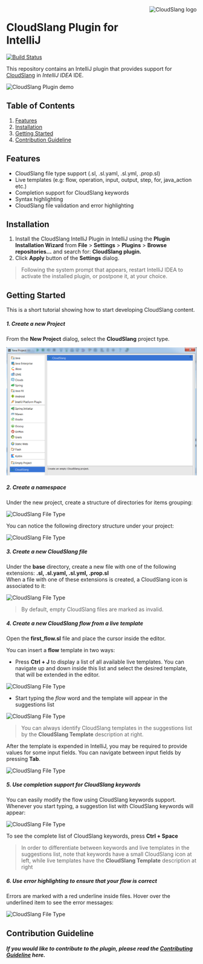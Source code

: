 <a href="http://cloudslang.io/">
    <img src="https://camo.githubusercontent.com/ece898cfb3a9cc55353e7ab5d9014cc314af0234/687474703a2f2f692e696d6775722e636f6d2f696849353630562e706e67" alt="CloudSlang logo" title="CloudSlang" align="right" height="60"/>
</a>

CloudSlang Plugin for IntelliJ  
================================

[![Build Status](https://travis-ci.org/CloudSlang/cs-intellij-plugin.svg?branch=master)](https://travis-ci.org/CloudSlang/cs-intellij-plugin)

This repository contains an IntelliJ plugin that provides support for [CloudSlang](http://cloudslang.io/) in *IntelliJ IDEA* IDE.  
  
![CloudSlang Plugin demo](/screenshots/plugin-overview.png)

## Table of Contents

1. [Features](#features)  
2. [Installation](#installation)  
3. [Getting Started](#getting-started)
4. [Contribution Guideline](#contribution-guideline)

<a name="features"/>
 
## Features

* CloudSlang file type support (.sl, .sl.yaml, .sl.yml, .prop.sl)
* Live templates (e.g: flow, operation, input, output, step, for, java_action etc.)
* Completion support for CloudSlang keywords
* Syntax highlighting
* CloudSlang file validation and error highlighting

<a name="installation"/>

## Installation

1. Install the CloudSlang IntelliJ Plugin in IntelliJ using the **Plugin Installation Wizard** from **File** > **Settings** > **Plugins** > **Browse repositories...** and search for: **CloudSlang plugin.** 
3. Click __Apply__ button of the __Settings__ dialog.

> Following the system prompt that appears, restart IntelliJ IDEA to activate the installed plugin, or postpone it, at your choice.

<a name="getting-started"/>

## Getting Started

This is a short tutorial showing how to start developing CloudSlang content.

##### 1. Create a new Project 
  
From the **New Project** dialog, select the **CloudSlang** project type.

![CloudSlang File Type](/screenshots/new-project.png)
  
##### 2. Create a namespace
  
Under the new project, create a structure of directories for items grouping:

![CloudSlang File Type](/screenshots/new-namespace.png)

You can notice the following directory structure under your project:
    
![CloudSlang File Type](/screenshots/new-namespace-structure.png)
 
##### 3. Create a new CloudSlang file 

Under the **base** directory, create a new file with one of the following extensions: **.sl, .sl.yaml, .sl.yml, .prop.sl**  
When a file with one of these extensions is created, a CloudSlang icon is associated to it:

![CloudSlang File Type](/screenshots/file-type.png)

> By default, empty CloudSlang files are marked as invalid. 

##### 4. Create a new CloudSlang flow from a live template

Open the __first_flow.sl__ file and place the cursor inside the editor.  
  
You can insert a **flow** template in two ways:  
* Press __Ctrl + J__ to display a list of all available live templates. You can navigate up and down inside this list and select the desired template, that will be extended in the editor.  

![CloudSlang File Type](/screenshots/all-live-templates.png)

* Start typing the _flow_ word and the template will appear in the suggestions list

![CloudSlang File Type](/screenshots/live-template-example.png)

> You can always identify CloudSlang templates in the suggestions list by the **CloudSlang Template** description at right.

After the template is expended in IntelliJ, you may be required to provide values for some input fields. You can navigate between input fields by pressing __Tab__. 

![CloudSlang File Type](/screenshots/template-input-fields.png)

##### 5. Use completion support for CloudSlang keywords

You can easily modify the flow using CloudSlang keywords support. Whenever you start typing, a suggestion list with CloudSlang keywords will appear:

![CloudSlang File Type](/screenshots/completion-example.png)

To see the complete list of CloudSlang keywords, press **Ctrl + Space**

> In order to differentiate between keywords and live templates in the suggestions list, note that keywords have a small CloudSlang icon at left, while live templates have the **CloudSlang Template** description at right 

##### 6. Use error highlighting to ensure that your flow is correct

Errors are marked with a red underline inside files. Hover over the underlined item to see the error messages:

![CloudSlang File Type](/screenshots/error-highlighting.png)

<a name="contribution-guideline"/>

## Contribution Guideline

##### If you would like to contribute to the plugin, please read the [Contributing Guideline](/CONTRIBUTING.md) here.


